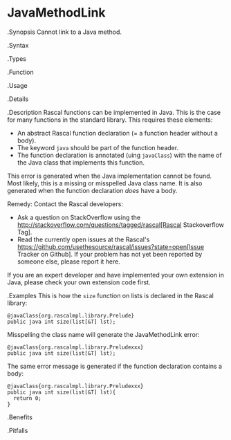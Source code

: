 # JavaMethodLink

.Synopsis
Cannot link to a Java method.

.Syntax

.Types

.Function
       
.Usage

.Details

.Description
Rascal functions can be implemented in Java. This is the case for many functions in the standard library.
This requires these elements:

*  An abstract Rascal function declaration (= a function header without a body).
*  The keyword `java` should be part of the function header.
*  The function declaration is annotated (uing `javaClass`) with the name of the Java class that implements this function.


This error is generated when the Java implementation cannot be found. Most likely, this is a missing or misspelled Java class name.
It is also generated when the function declaration _does_ have a body.

Remedy: Contact the Rascal developers:

*  Ask a question on StackOverflow using the http://stackoverflow.com/questions/tagged/rascal[Rascal Stackoverflow Tag].
*  Read the currently open issues at the Rascal's https://github.com/usethesource/rascal/issues?state=open[Issue Tracker on Github]. If your problem has not yet been reported by someone else, please report it here.


If you are an expert developer and have implemented your own extension in Java, please check your own extension code first.

.Examples
This is how the `size` function on lists is declared in the Rascal library:
```rascal-shell
@javaClass{org.rascalmpl.library.Prelude}
public java int size(list[&T] lst);
```

Misspelling the class name will generate the JavaMethodLink error:
```rascal-shell,error
@javaClass{org.rascalmpl.library.Preludexxx}
public java int size(list[&T] lst);
```
The same error message is generated if the function declaration contains a body:
```rascal-shell,error
@javaClass{org.rascalmpl.library.Preludexxx}
public java int size(list[&T] lst){
  return 0;
}
```



.Benefits

.Pitfalls

